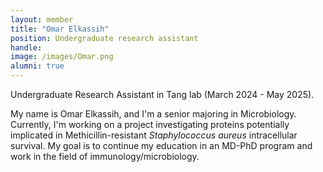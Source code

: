```yaml
---
layout: member
title: "Omar Elkassih"
position: Undergraduate research assistant
handle: 
image: /images/Omar.png
alumni: true
---
```

Undergraduate Research Assistant in Tang lab (March 2024 - May 2025).

My name is Omar Elkassih, and I'm a senior majoring in Microbiology. Currently, I'm working on a project investigating proteins potentially implicated in Methicillin-resistant <i>Staphylococcus aureus</i> intracellular survival. My goal is to continue my education in an MD-PhD program and work in the field of immunology/microbiology.



